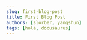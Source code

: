 ```yaml
---
slug: first-blog-post
title: First Blog Post
authors: [slorber, yangshun]
tags: [hola, docusaurus]
---
```




